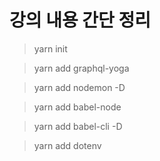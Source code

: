 # 강의 내용 간단 정리

> yarn init

> yarn add graphql-yoga

> yarn add nodemon -D

> yarn add babel-node

> yarn add babel-cli -D

> yarn add dotenv
